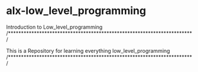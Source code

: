 # alx-low_level_programming
Introduction to Low_level_programming
/***********************************************************************/


This is a Repository for learning everything  low_level_programming 
/***********************************************************************/
